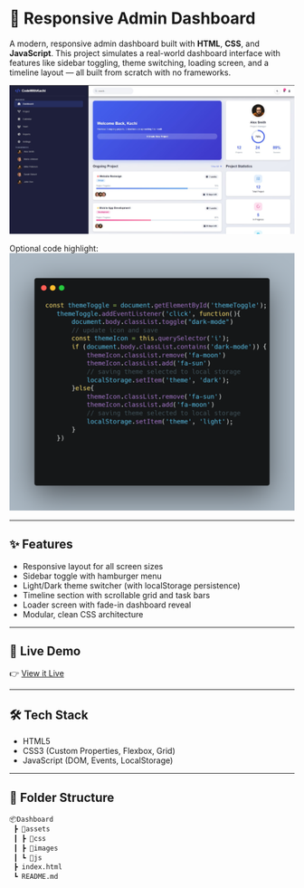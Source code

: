 # 🧮 Responsive Admin Dashboard

A modern, responsive admin dashboard built with **HTML**, **CSS**, and **JavaScript**. This project simulates a real-world dashboard interface with features like sidebar toggling, theme switching, loading screen, and a timeline layout — all built from scratch with no frameworks.

![Dashboard Screenshot](assets/images/dashboard.jpg)

Optional code highlight:
![Theme Toggle in JS](assets/images/code-snippet.png)

---

## ✨ Features

- Responsive layout for all screen sizes
- Sidebar toggle with hamburger menu
- Light/Dark theme switcher (with localStorage persistence)
- Timeline section with scrollable grid and task bars
- Loader screen with fade-in dashboard reveal
- Modular, clean CSS architecture

---

## 🚀 Live Demo

👉 [View it Live](https://on2onyekachi.github.io/Dashboard/)

---

## 🛠️ Tech Stack

- HTML5
- CSS3 (Custom Properties, Flexbox, Grid)
- JavaScript (DOM, Events, LocalStorage)

---

## 📁 Folder Structure

```bash
📦Dashboard
 ┣ 📁assets
 ┃ ┣ 📁css
 ┃ ┣ 📁images
 ┃ ┗ 📁js
 ┣ index.html
 ┗ README.md
